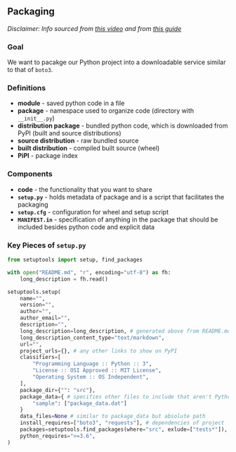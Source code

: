 ## Packaging

*Disclaimer: Info sourced from [this video](https://www.youtube.com/watch?v=4fzAMdLKC5k) and from [this guide](https://packaging.python.org/tutorials/packaging-projects/)*

### Goal
We want to pacakge our Python project into a downloadable service similar to that of `boto3`.

### Definitions
* **module** - saved python code in a file
* **package** - namespace used to organize code (directory with `__init__.py`)
* **distribution package** - bundled python code, which is downloaded from PyPI (built and source distributions)
* **source distribution** - raw bundled source
* **built distribution** - compiled built source (wheel)
* **PiPI** - package index

### Components
* **code** - the functionality that you want to share
* **`setup.py`** - holds metadata of package and is a script that facilitates the packaging
* **`setup.cfg`** - configuration for wheel and setup script
* **`MANIFEST.in`** - specification of anything in the package that should be included besides python code and explicit data

### Key Pieces of `setup.py`
```python
from setuptools import setup, find_packages

with open("README.md", "r", encoding="utf-8") as fh:
    long_description = fh.read()

setuptools.setup(
    name="",
    version="",
    author="",
    author_email="",
    description="",
    long_description=long_description, # generated above from README.md and shown on PyPI
    long_description_content_type="text/markdown",
    url="",
    project_urls={}, # any other links to show on PyPI
    classifiers=[
        "Programming Language :: Python :: 3",
        "License :: OSI Approved :: MIT License",
        "Operating System :: OS Independent",
    ],
    package_dir={"": "src"},
    package_data={ # specifies other files to include that aren't Python files, but are needed by the project - different from MANIFEST.in, which usually holds non-code files - THIS IS RELATIVE PATH
        "sample": ["package_data.dat"]
    }
    data_files=None # similar to package_data but absolute path
    install_requires=["boto3", "requests"], # dependencies of project
    packages=setuptools.find_packages(where="src", exlude=["tests*"]), # finds all Python packages to include, exclude only pertains to built distributions
    python_requires=">=3.6",
)
```